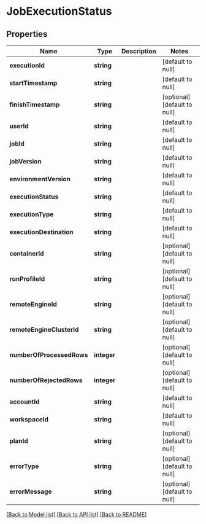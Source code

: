 # JobExecutionStatus

## Properties
Name | Type | Description | Notes
------------ | ------------- | ------------- | -------------
**executionId** | **string** |  | [default to null]
**startTimestamp** | **string** |  | [default to null]
**finishTimestamp** | **string** |  | [optional] [default to null]
**userId** | **string** |  | [default to null]
**jobId** | **string** |  | [default to null]
**jobVersion** | **string** |  | [default to null]
**environmentVersion** | **string** |  | [default to null]
**executionStatus** | **string** |  | [default to null]
**executionType** | **string** |  | [default to null]
**executionDestination** | **string** |  | [default to null]
**containerId** | **string** |  | [optional] [default to null]
**runProfileId** | **string** |  | [optional] [default to null]
**remoteEngineId** | **string** |  | [optional] [default to null]
**remoteEngineClusterId** | **string** |  | [optional] [default to null]
**numberOfProcessedRows** | **integer** |  | [optional] [default to null]
**numberOfRejectedRows** | **integer** |  | [optional] [default to null]
**accountId** | **string** |  | [default to null]
**workspaceId** | **string** |  | [default to null]
**planId** | **string** |  | [optional] [default to null]
**errorType** | **string** |  | [optional] [default to null]
**errorMessage** | **string** |  | [optional] [default to null]

[[Back to Model list]](../README.md#documentation-for-models) [[Back to API list]](../README.md#documentation-for-api-endpoints) [[Back to README]](../README.md)


